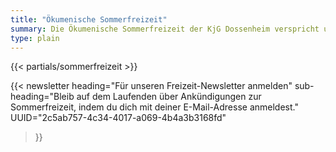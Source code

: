```yaml
---
title: "Ökumenische Sommerfreizeit"
summary: Die Ökumenische Sommerfreizeit der KjG Dossenheim verspricht unvergessliche Erlebnisse für Kinder und Jugendliche. Mit vielfältigen Aktivitäten wie Outdoor-Spielen, kreativen Workshops und gemeinsamen Abenteuern in der Natur schaffen wir eine einzigartige Gemeinschaft. Unter der strahlenden Sonne erleben die Teilnehmerinnen und Teilnehmer nicht nur Spaß und Freude, sondern auch wichtige soziale Erfahrungen. Die Ökumenische Sommerfreizeit der KjG Dossenheim ist ein Ort der Begegnung, an dem Freundschaften wachsen und bleibende Erinnerungen entstehen.
type: plain
---
```

{{< partials/sommerfreizeit >}}

{{< newsletter 
heading="Für unseren Freizeit-Newsletter anmelden"
sub-heading="Bleib auf dem Laufenden über Ankündigungen zur Sommerfreizeit, indem du dich mit deiner E-Mail-Adresse anmeldest."
UUID="2c5ab757-4c34-4017-a069-4b4a3b3168fd"
>}}